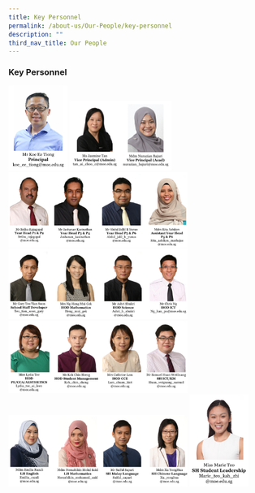 ```yaml
---
title: Key Personnel
permalink: /about-us/Our-People/key-personnel
description: ""
third_nav_title: Our People
---
```

### Key Personnel

<img src="/images/keyp1.png" 
     style="width:23%">
<img src="/images/keyp2.png" 
     style="width:40%">
<img src="/images/keyp3.png" 
     style="width:70%">		
<img src="/images/keyp4.png" 
     style="width:70%">
<img src="/images/keyp6.png" 
     style="width:70%">
<img src="/images/keyp7.png" 
     style="width:70%">
<img src="/images/keyp8.png" 
     style="width:23%">